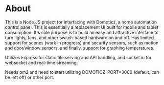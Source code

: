 # About

This is a Node.JS project for interfacing with Domoticz, a home automation control panel. This is essentially a replacement UI built for mobile and tablet consumption. It's sole purpose is to build an easy and attractive interface to turn lights, fans, and other switch-based hardware on and off. Has limited support for scenes (work in progress) and security sensors, such as motion and door/window sensors, and finally, support for graphing temperatures.

Utilizes Express for static file serving and API handling, and socket.io for websocket and real-time streaming.

Needs pm2 and need to start utilizing DOMOTICZ_PORT=3000 (default, can be left off) or other port.
